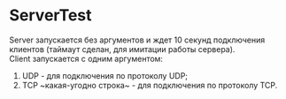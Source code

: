 # ServerTest
Server запускается без аргументов и ждет 10 секунд подключения клиентов (таймаут сделан, для имитации работы сервера).    
Client запускается с одним аргументом:    
1) UDP - для подключения по протоколу UDP;    
2) TCP ~какая-угодно строка~ - для подключения по протоколу TCP.
